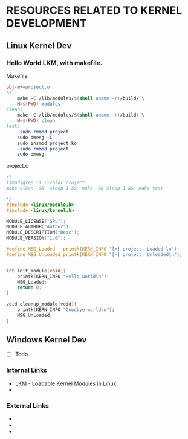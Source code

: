 # RESOURCES RELATED TO KERNEL DEVELOPMENT


## Linux Kernel Dev

### Hello World LKM, with makefile.

Makefile
```makefile
obj-m+=project.o
all:
	make -C /lib/modules/$(shell uname -r)/build/ \
	M=$(PWD) modules
clean:
	make -C /lib/modules/$(shell uname -r)/build/ \
	M=$(PWD) clean
test:
	-sudo rmmod project
	sudo dmesg -C
	sudo insmod project.ko
	-sudo rmmod project
	sudo dmesg
```


project.c
```c
/*
lsmod|grep -i --color project
make clean  &&  sleep 1 &&  make  && sleep 1 &&  make test

*/
#include <linux/module.h>
#include <linux/kernel.h>

MODULE_LICENSE("GPL");
MODULE_AUTHOR("Author");
MODULE_DESCRIPTION("Desc");
MODULE_VERSION("1.0");

#define MSG_Loaded   printk(KERN_INFO "[+] project: Loaded \n");
#define MSG_UnLoaded printk(KERN_INFO "[-] project: Unloaded\n");


int init_module(void){
    printk(KERN_INFO "Hello world\n");
    MSG_Loaded;
    return 0;
}

void cleanup_module(void){
    printk(KERN_INFO "Goodbye world\n");
    MSG_UnLoaded;
}

```


## Windows Kernel Dev
- [ ] Todo



### Internal Links
- [LKM - Loadable Kernel Modules in Linux](https://gist.github.com/loneicewolf/226e3e20e6041d12a63a5e833ebb0503)
- 



### External Links
- 
- 
- 




